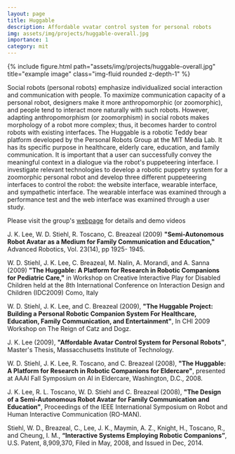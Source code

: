 ```yaml
---
layout: page
title: Huggable
description: Affordable vvatar control system for personal robots
img: assets/img/projects/huggable-overall.jpg
importance: 1
category: mit
---
```


<div class="row">
    <div class="col-sm mt-3 mt-md-0">
        {% include figure.html path="assets/img/projects/huggable-overall.jpg" title="example image" class="img-fluid rounded z-depth-1" %}
    </div>
</div>

Social robots (personal robots) emphasize individualized social interaction and communication with people. To maximize communication capacity of a personal robot, designers make it more anthropomorphic (or zoomorphic), and people tend to interact more naturally with such robots. However, adapting anthropomorphism (or zoomorphism) in social robots makes morphology of a robot more complex; thus, it becomes harder to control robots with existing interfaces. The Huggable is a robotic Teddy bear platform developed by the Personal Robots Group at the MIT Media Lab. It has its specific purpose in healthcare, elderly care, education, and family communication. It is important that a user can successfully convey the meaningful context in a dialogue via the robot's puppeteering interface. I investigate relevant technologies to develop a robotic puppetry system for a zoomorphic personal robot and develop three different puppeteering interfaces to control the robot: the website interface, wearable interface, and sympathetic interface. The wearable interface was examined through a performance test and the web interface was examined through a user study.

Please visit the group's <a href="http://robotic.media.mit.edu/portfolio/huggable/">webpage</a> for details and demo videos

J. K. Lee, W. D. Stiehl, R. Toscano, C. Breazeal (2009) <b>"Semi-Autonomous Robot Avatar as a Medium for Family Communication and Education,"</b> Advanced Robotics, Vol. 23(14), pp 1925- 1945.

W. D. Stiehl, J. K. Lee, C. Breazeal, M. Nalin, A. Morandi, and A. Sanna (2009) <b>"The Huggable: A Platform for Research in Robotic Companions for Pediatric Care,"</b> in Workshop on Creative Interactive Play for Disabled Children held at the 8th International Conference on Interaction Design and Children (IDC2009) Como, Italy

W. D. Stiehl, J. K. Lee, and C. Breazeal (2009), <b>"The Huggable Project: Building a Personal Robotic Companion System For Healthcare, Education, Family Communication, and Entertainment"</b>, In CHI 2009 Workshop on The Reign of Catz and Dogz.

J. K. Lee (2009), <b>"Affordable Avatar Control System for Personal Robots"</b>, Master's Thesis, Massacchusetts Institute of Technology.

W. D. Stiehl, J. K. Lee, R. Toscano, and C. Breazeal (2008), <b>"The Huggable: A Platform for Research in Robotic Companions for Eldercare"</b>, presented at AAAI Fall Symposium on AI in Eldercare, Washington, D.C., 2008.

J. K. Lee, R. L. Toscano, W. D. Stiehl and C. Breazeal (2008), <b>"The Design of a Semi-Autonomous Robot Avatar for Family Communication and Education"</b>, Proceedings of the IEEE International Symposium on Robot and Human Interactive Communication (RO-MAN).

Stiehl, W. D., Breazeal, C., Lee, J. K., Maymin, A. Z., Knight, H., Toscano, R., and Cheung, I. M., <b>“Interactive Systems Employing Robotic Companions”</b>, U.S. Patent, 8,909,370, Filed in May, 2008, and Issued in Dec, 2014.